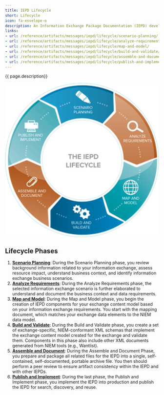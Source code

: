 ```yaml
---
title: IEPD Lifecycle
short: Lifecycle
icon: fa-envelope-o
description: An Information Exchange Package Documentation (IEPD) developer designs, builds, and validates the components (artifacts) of an Information Exchange Package(IEP). The process consists of a six-phase lifecycle.
links:
- url: /reference/artifacts/messages/iepd/lifecycle/scenario-planning/
- url: /reference/artifacts/messages/iepd/lifecycle/analyze-requirements/
- url: /reference/artifacts/messages/iepd/lifecycle/map-and-model/
- url: /reference/artifacts/messages/iepd/lifecycle/build-and-validate/
- url: /reference/artifacts/messages/iepd/lifecycle/assemble-and-document/
- url: /reference/artifacts/messages/iepd/lifecycle/publish-and-implement/
---
```


{{ page.description}}

![IEPD Lifecycle](assets/iepd-lifecycle01.png "IEPD Lifecycle")

## Lifecycle Phases

1. **[Scenario Planning](scenario-planning/ "Scenario Planning")**: During the Scenario Planning phase, you review background information related to your information exchange, assess resource impact, understand business context, and identify information exchange business scenarios.
2. **[Analyze Requirements](analyze-requirements/ "Analyze Requirements")**: During the Analyze Requirements phase, the selected information exchange scenario is further elaborated to understand and document the business context and data requirements.
3. **[Map and Model](map-and-model/ "Map and Model")**: During the Map and Model phase, you begin the creation of IEPD components for your exchange content model based on your information exchange requirements.  You start with the mapping document, which matches your exchange data elements to the NIEM data model.
4. **[Build and Validate](build-and-validate/ "Build and Validate")**: During the Build and Validate phase, you create a set of exchange-specific, NIEM-conformant XML schemas that implement the exchange content model created for the exchange and validate them. Components in this phase also include other XML documents generated from NIEM tools (e.g., Wantlist).
5. **[Assemble and Document](assemble-and-document/ "Assemble and Document")**: During the Assemble and Document Phase, you prepare and package all related files for the IEPD into a single, self‐contained, self-documented, portable archive file. You then should perform a peer review to ensure artifact consistency within the IEPD and with other IEPDs.
6. **[Publish and Implement](publish-and-implement/ "Publish and Implement")**: During the last phase, the Publish and Implement phase, you implement the IEPD into production and publish the IEPD for search, discovery, and reuse.

